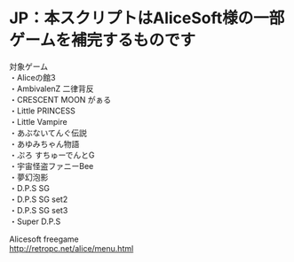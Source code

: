 # JP：本スクリプトはAliceSoft様の一部ゲームを補完するものです<br/>

対象ゲーム<br/>
・Aliceの館3<br/>
・AmbivalenZ 二律背反<br/>
・CRESCENT MOON がぁる<br/>
・Little PRINCESS<br/>
・Little Vampire<br/>
・あぶないてんぐ伝説<br/>
・あゆみちゃん物語<br/>
・ぷろ すちゅーでんとG<br/>
・宇宙怪盗ファニーBee<br/>
・夢幻泡影<br/>
・D.P.S SG<br/>
・D.P.S SG set2<br/>
・D.P.S SG set3<br/>
・Super D.P.S<br/>

Alicesoft freegame<br/>
http://retropc.net/alice/menu.html<br/>
